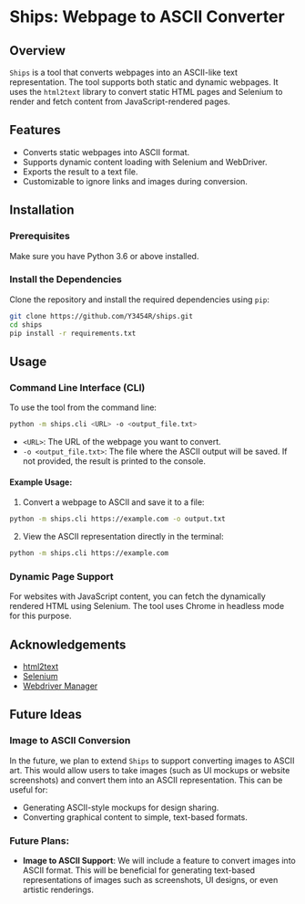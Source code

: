 # Ships: Webpage to ASCII Converter

## Overview

`Ships` is a tool that converts webpages into an ASCII-like text representation. The tool supports both static and dynamic webpages. It uses the `html2text` library to convert static HTML pages and Selenium to render and fetch content from JavaScript-rendered pages.

## Features

- Converts static webpages into ASCII format.
- Supports dynamic content loading with Selenium and WebDriver.
- Exports the result to a text file.
- Customizable to ignore links and images during conversion.

## Installation

### Prerequisites

Make sure you have Python 3.6 or above installed.

### Install the Dependencies

Clone the repository and install the required dependencies using `pip`:

```bash
git clone https://github.com/Y3454R/ships.git
cd ships
pip install -r requirements.txt
```

## Usage

### Command Line Interface (CLI)

To use the tool from the command line:

```bash
python -m ships.cli <URL> -o <output_file.txt>
```

- `<URL>`: The URL of the webpage you want to convert.
- `-o <output_file.txt>`: The file where the ASCII output will be saved. If not provided, the result is printed to the console.

#### Example Usage:

1. Convert a webpage to ASCII and save it to a file:

```bash
python -m ships.cli https://example.com -o output.txt
```

2. View the ASCII representation directly in the terminal:

```bash
python -m ships.cli https://example.com
```

### Dynamic Page Support

For websites with JavaScript content, you can fetch the dynamically rendered HTML using Selenium. The tool uses Chrome in headless mode for this purpose.

## Acknowledgements

- [html2text](https://github.com/Alir3z4/html2text)
- [Selenium](https://www.selenium.dev/documentation/en/)
- [Webdriver Manager](https://github.com/SergeyPirogov/webdriver_manager)

## Future Ideas

### Image to ASCII Conversion

In the future, we plan to extend `Ships` to support converting images to ASCII art. This would allow users to take images (such as UI mockups or website screenshots) and convert them into an ASCII representation. This can be useful for:

- Generating ASCII-style mockups for design sharing.
- Converting graphical content to simple, text-based formats.

<!-- ### Additional Features:
1. **Tag Filtering**: Allow users to extract and convert specific HTML tags (e.g., `<nav>`, `<header>`) into ASCII format.
2. **Markdown Output**: Provide the option to save the ASCII output in Markdown format, which is widely used for documentation.
3. **Themes**: Customize ASCII output with simple themes (e.g., box-style layouts for better visual presentation).
4. **GUI Interface**: Add a GUI for non-programmers to make it easier to use the tool without the command line.
5. **User-defined Styles**: Allow users to define their custom styles for the ASCII output.
6. **Support for More Formats**: Extend the tool to support converting other types of content into ASCII-like formats, such as PDF files or Word documents. -->

### **Future Plans**:

- **Image to ASCII Support**: We will include a feature to convert images into ASCII format. This will be beneficial for generating text-based representations of images such as screenshots, UI designs, or even artistic renderings.
